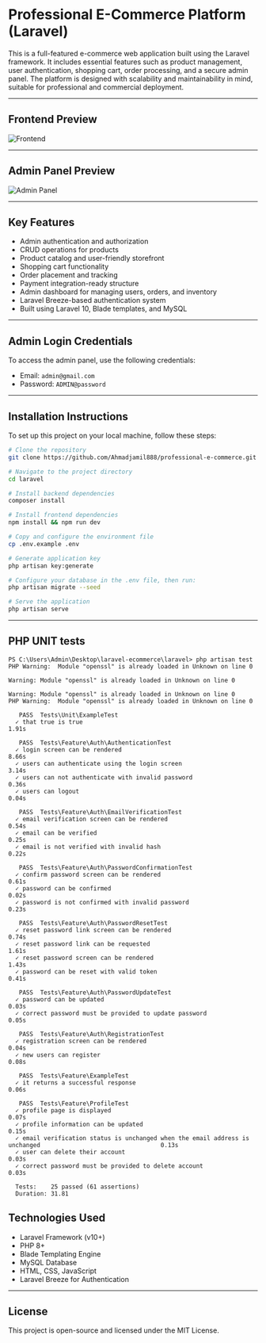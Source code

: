 
# Professional E-Commerce Platform (Laravel)

This is a full-featured e-commerce web application built using the Laravel framework. It includes essential features such as product management, user authentication, shopping cart, order processing, and a secure admin panel. The platform is designed with scalability and maintainability in mind, suitable for professional and commercial deployment.

---

## Frontend Preview

![Frontend](https://raw.githubusercontent.com/Ahmadjamil888/professional-e-commerce/refs/heads/main/public/screencapture-127-0-0-1-8000-2025-06-19-13_35_55.png)

---

## Admin Panel Preview

![Admin Panel](https://raw.githubusercontent.com/Ahmadjamil888/professional-e-commerce/refs/heads/main/public/screencapture-127-0-0-1-8000-dashboard-2025-06-19-13_36_33.png)

---

## Key Features

- Admin authentication and authorization
- CRUD operations for products
- Product catalog and user-friendly storefront
- Shopping cart functionality
- Order placement and tracking
- Payment integration-ready structure
- Admin dashboard for managing users, orders, and inventory
- Laravel Breeze-based authentication system
- Built using Laravel 10, Blade templates, and MySQL

---

## Admin Login Credentials

To access the admin panel, use the following credentials:

- Email: `admin@gmail.com`
- Password: `ADMIN@password`

---

## Installation Instructions

To set up this project on your local machine, follow these steps:

```bash
# Clone the repository
git clone https://github.com/Ahmadjamil888/professional-e-commerce.git

# Navigate to the project directory
cd laravel

# Install backend dependencies
composer install

# Install frontend dependencies
npm install && npm run dev

# Copy and configure the environment file
cp .env.example .env

# Generate application key
php artisan key:generate

# Configure your database in the .env file, then run:
php artisan migrate --seed

# Serve the application
php artisan serve
```

---
## PHP UNIT tests
```
PS C:\Users\Admin\Desktop\laravel-ecommerce\laravel> php artisan test
PHP Warning:  Module "openssl" is already loaded in Unknown on line 0

Warning: Module "openssl" is already loaded in Unknown on line 0

Warning: Module "openssl" is already loaded in Unknown on line 0
PHP Warning:  Module "openssl" is already loaded in Unknown on line 0

   PASS  Tests\Unit\ExampleTest
  ✓ that true is true                                                                                           1.91s  

   PASS  Tests\Feature\Auth\AuthenticationTest
  ✓ login screen can be rendered                                                                                8.66s  
  ✓ users can authenticate using the login screen                                                               3.14s  
  ✓ users can not authenticate with invalid password                                                            0.36s  
  ✓ users can logout                                                                                            0.04s  

   PASS  Tests\Feature\Auth\EmailVerificationTest
  ✓ email verification screen can be rendered                                                                   0.54s  
  ✓ email can be verified                                                                                       0.25s  
  ✓ email is not verified with invalid hash                                                                     0.22s  

   PASS  Tests\Feature\Auth\PasswordConfirmationTest
  ✓ confirm password screen can be rendered                                                                     0.61s  
  ✓ password can be confirmed                                                                                   0.02s  
  ✓ password is not confirmed with invalid password                                                             0.23s  

   PASS  Tests\Feature\Auth\PasswordResetTest
  ✓ reset password link screen can be rendered                                                                  0.74s  
  ✓ reset password link can be requested                                                                        1.61s  
  ✓ reset password screen can be rendered                                                                       1.43s  
  ✓ password can be reset with valid token                                                                      0.41s  

   PASS  Tests\Feature\Auth\PasswordUpdateTest
  ✓ password can be updated                                                                                     0.03s  
  ✓ correct password must be provided to update password                                                        0.05s  

   PASS  Tests\Feature\Auth\RegistrationTest
  ✓ registration screen can be rendered                                                                         0.04s  
  ✓ new users can register                                                                                      0.08s  

   PASS  Tests\Feature\ExampleTest
  ✓ it returns a successful response                                                                            0.06s  

   PASS  Tests\Feature\ProfileTest
  ✓ profile page is displayed                                                                                   0.07s  
  ✓ profile information can be updated                                                                          0.15s  
  ✓ email verification status is unchanged when the email address is unchanged                                  0.13s  
  ✓ user can delete their account                                                                               0.03s  
  ✓ correct password must be provided to delete account                                                         0.03s  

  Tests:    25 passed (61 assertions)
  Duration: 31.81
```
## Technologies Used

- Laravel Framework (v10+)
- PHP 8+
- Blade Templating Engine
- MySQL Database
- HTML, CSS, JavaScript
- Laravel Breeze for Authentication

---

## License

This project is open-source and licensed under the MIT License.
